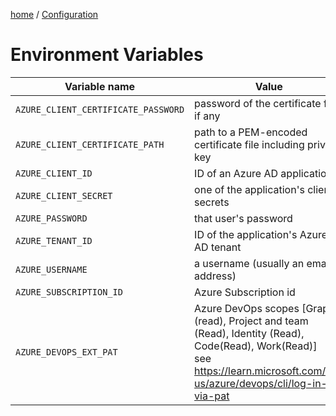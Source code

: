 [home](/readme.md) / [Configuration](/docs/configuration/index.md)

# Environment Variables
 

| Variable name                       | Value                                                                         |
| ----------------------------------- | ----------------------------------------------------------------------------- |
| `AZURE_CLIENT_CERTIFICATE_PASSWORD` | password of the certificate file, if any                                      |
| `AZURE_CLIENT_CERTIFICATE_PATH`     | path to a PEM-encoded certificate file including private key                  |
| `AZURE_CLIENT_ID`                   | ID of an Azure AD application                                                 |
| `AZURE_CLIENT_SECRET`               | one of the application's client secrets                                       |
| `AZURE_PASSWORD`                    | that user's password                                                          |
| `AZURE_TENANT_ID`                   | ID of the application's Azure AD tenant                                       |
| `AZURE_USERNAME`                    | a username (usually an email address)                                         |
| `AZURE_SUBSCRIPTION_ID`             | Azure Subscription id                                                         |
| `AZURE_DEVOPS_EXT_PAT`              | Azure DevOps scopes [Graph (read), Project and team (Read), Identity (Read), Code(Read), Work(Read)] <br/> see https://learn.microsoft.com/en-us/azure/devops/cli/log-in-via-pat  |

